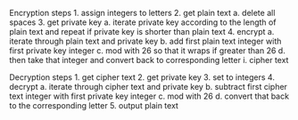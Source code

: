 Encryption steps
    1. assign integers to letters
    2. get plain text
        a. delete all spaces
    3. get private key
        a. iterate private key according to the length of plain text and repeat if private key is shorter than plain text
    4. encrypt
        a. iterate through plain text and private key
        b. add first plain text integer with first private key integer
        c. mod with 26 so that it wraps if greater than 26
        d. then take that integer and convert back to corresponding letter
            i. cipher text

Decryption steps
    1. get cipher text
    2. get private key
    3. set to integers
    4. decrypt
        a. iterate through cipher text and private key
        b. subtract first cipher text integer with first private key integer
        c. mod with 26
        d. convert that back to the corresponding letter
    5. output plain text
